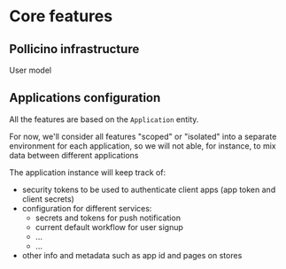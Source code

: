 # Core features

## Pollicino infrastructure
User model 

## Applications configuration
All the features are based on the `Application` entity. 

For now, we'll consider all features "scoped" or "isolated" into a separate environment for each application, so we will not able, 
for instance, to mix data between different applications

The application instance will keep track of:

* security tokens to be used to authenticate client apps (app token and client secrets)
* configuration for different services:
  * secrets and tokens for push notification
  * current default workflow for user signup
  * ...
  * ...
* other info and metadata such as app id and pages on stores


